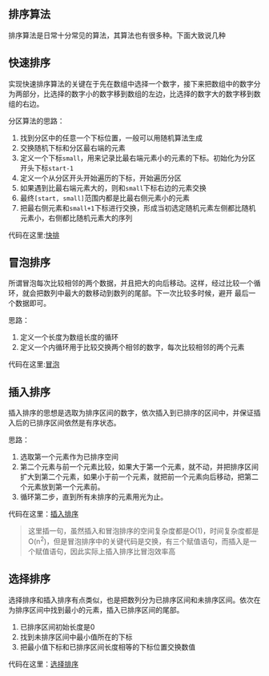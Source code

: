 ## 排序算法

排序算法是日常十分常见的算法，其算法也有很多种。下面大致说几种



## 快速排序

实现快速排序算法的关键在于先在数组中选择一个数字，接下来把数组中的数字分为两部分，比选择的数字小的数字移到数组的左边，比选择的数字大的数字移到数组的右边。

分区算法的思路：

1. 找到分区中的任意一个下标位置，一般可以用随机算法生成
2. 交换随机下标和分区最右端的元素
3. 定义一个下标`small`，用来记录比最右端元素小的元素的下标。初始化为分区开头下标`start-1`
4. 定义一个从分区开头开始遍历的下标，开始遍历分区
5. 如果遇到比最右端元素大的，则和`small`下标右边的元素交换
6. 最终`[start, small]`范围内都是比最右侧元素小的元素
7. 把最右侧元素和`small+1`下标进行交换，形成当初选定随机元素左侧都比随机元素小，右侧都比随机元素大的序列

代码在这里:[快排](./QuickSort.java)

## 冒泡排序

所谓冒泡每次比较相邻的两个数据，并且把大的向后移动。这样，经过比较一个循环，就会把数列中最大的数移动到数列的尾部。下一次比较多时候，避开 最后一个数据即可。

思路：

1. 定义一个长度为数组长度的循环
2. 定义一个内循环用于比较交换两个相邻的数字，每次比较相邻的两个元素

代码在这里:[冒泡](./BubbleSort.java)

## 插入排序

插入排序的思想是选取为排序区间的数字，依次插入到已排序的区间中，并保证插入后的已排序区间依然是有序状态。

思路：

1. 选取第一个元素作为已排序空间
2. 第二个元素与前一个元素比较，如果大于第一个元素，就不动，并把排序区间扩大到第二个元素，如果小于前一个元素，就把前一个元素向后移动，把第二个元素放到第一个元素前。
3. 循环第二步，直到所有未排序的元素用光为止。

代码在这里：[插入排序](./InsertionSort.java)

> 这里插一句，虽然插入和冒泡排序的空间复杂度都是O(1)，时间复杂度都是O(n<sup>2</sup>)，但是冒泡排序中的关键代码是交换，有三个赋值语句，而插入是一个赋值语句，因此实际上插入排序比冒泡效率高

## 选择排序

选择排序和插入排序有点类似，也是把数列分为已排序区间和未排序区间。依次在为排序区间中找到最小的元素，插入已排序区间的尾部。



1. 已排序区间初始长度是0
2. 找到未排序区间中最小值所在的下标
3. 把最小值下标和已排序区间长度相等的下标位置交换数值


代码在这里：[选择排序](./SelectionSort.java)
